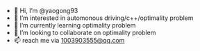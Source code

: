 - 👋 Hi, I’m @yaogong93
- 👀 I’m interested in automonous driving/c++/optimality problem
- 🌱 I’m currently learning optimality problem
- 💞️ I’m looking to collaborate on optimality problem
- 📫 reach me via 1003903555@qq.com

<!---
yaogong93/yaogong93 is a ✨ special ✨ repository because its `README.md` (this file) appears on your GitHub profile.
You can click the Preview link to take a look at your changes.
--->
